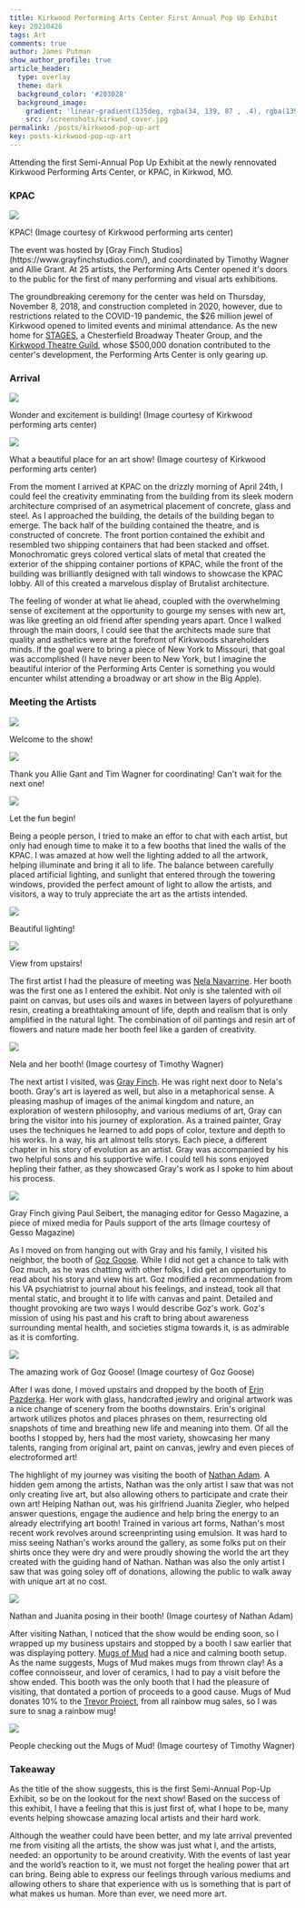 ```yaml
---
title: Kirkwood Performing Arts Center First Annual Pop Up Exhibit
key: 20210426
tags: Art
comments: true
author: James Putman
show_author_profile: true
article_header:
  type: overlay
  theme: dark
  background_color: '#203028'
  background_image:
    gradient: 'linear-gradient(135deg, rgba(34, 139, 87 , .4), rgba(139, 34, 139, .4))'
    src: /screenshots/kirkwod_cover.jpg
permalink: /posts/kirkwood-pop-up-art
key: posts-kirkwood-pop-up-art
---
```


Attending the first Semi-Annual Pop Up Exhibit at the newly rennovated Kirkwood Performing Arts Center, or KPAC, in Kirkwod, MO. 

<!--more-->

<h3>KPAC</h3>
<div class="swiper__slide"><img class="lightbox-ignore" src="https://lh3.googleusercontent.com/Pj5JJmDh0sbH1tOJhLyVAs-8QdU_2j7l44dxLZmkz-01q7M91iJr2atWSVDJ-cJ4-XRVDNr1MBmm4eUJHi5XjLj2_ygIzY_qjv6cY6WEfIwjEMqEvRqhVTv8QImcIZTOfYf8XO3kXJQ=w2400"/><p>KPAC! (Image courtesy of Kirkwood performing arts center)</p></div>
The event was hosted by [Gray Finch Studios](https://www.grayfinchstudios.com/), and coordinated by Timothy Wagner and Allie Grant. At 25 artists, the Performing Arts Center opened it's doors to the public for the first of many performing and visual arts exhibitions. 

The groundbreaking ceremony for the center was held on Thursday, November 8, 2018, and construction completed in 2020, however, due to restrictions related to the COVID-19 pandemic, the $26 million jewel of Kirkwood opened to limited events and minimal attendance.
As the new home for [STAGES](https://stagesstlouis.org/pac/), a Chesterfield Broadway Theater Group, and the [Kirkwood Theatre Guild](https://www.ktg-onstage.org/new-arts-center), whose $500,000 donation contributed to the center's development, the Performing Arts Center is only gearing up.

<h3>Arrival</h3>
<div class="swiper my-3 swiper-first swiper-first--image swiper-first--1">
  <div class="swiper__wrapper">
    <div class="swiper__slide"><img class="lightbox-ignore" src="https://lh3.googleusercontent.com/vQpNa_f7wqzqacGHTUbRrMpO7j_terbf78DOstpEeUghsOzUvOVqKbjpH8pS6Qe3rSbNjsVmdmL9OaRPIQvu-N_zGJnlKnyR0VNBfXB7SA6gmj-2fb10YpmZ_5IyJhG4LyldIX98RQ=w2400"/><p>Wonder and excitement is building! (Image courtesy of Kirkwood performing arts center)</p></div>
    <div class="swiper__slide"><img class="lightbox-ignore" src="https://lh3.googleusercontent.com/LYTJZ_tucRhlWtNqzSMeU8_IU2nf-waF4n6s2YrZhBnQf7ERBB4XJlEGezKWEjWEwrmf8f_xXpE0Z0mZZ_-tY9J7ctXE9G6Liv7UtLF468sqpJTcBFQpNjhcVUMWTdswwm3AVr9ntbA=w2400"/><p>What a beautiful place for an art show! (Image courtesy of Kirkwood performing arts center)</p></div>
  </div>
  <div class="swiper__button swiper__button--prev fas fa-chevron-left"></div>
  <div class="swiper__button swiper__button--next fas fa-chevron-right"></div>
</div>

<script>
  {%- include scripts/lib/swiper.js -%}
  var SOURCES = window.TEXT_VARIABLES.sources;
  window.Lazyload.js(SOURCES.jquery, function() {
    $('.swiper-first--0').swiper();
    $('.swiper-first--1').swiper({ animation: false });
  });
</script>

From the moment I arrived at KPAC on the drizzly morning of April 24th, I could feel the creativity emminating from the building from its sleek modern architecture comprised of an asymetrical placement of concrete, glass and steel. As I approached the building, the details of the building began to emerge. The back half of the building contained the theatre, and is constructed of concrete. The front portion contained the exhibit and resembled two shipping containers that had been stacked and offset. Monochromatic greys colored vertical slats of metal that created the exterior of the shipping container portions of KPAC, while the front of the building was brilliantly designed with tall windows to showcase the KPAC lobby. All of this created a marvelous display of Brutalist architecture. 

The feeling of wonder at what lie ahead, coupled with the overwhelming sense of excitement at the opportunity to gourge my senses with new art, was like greeting an old friend after spending years apart. Once I walked through the main doors, I could see that the architects made sure that quality and asthetics were at the forefront of Kirkwoods shareholders minds. If the goal were to bring a piece of New York to Missouri, that goal was accomplished (I have never been to New York, but I imagine the beautiful interior of the Performing Arts Center is something you would encunter whilst attending a broadway or art show in the Big Apple).

<h3>Meeting the Artists</h3>
<div class="swiper my-3 swiper-demo swiper-demo--image swiper-demo--1">
  <div class="swiper__wrapper">
    <div class="swiper__slide"><img class="lightbox-ignore" src="https://lh3.googleusercontent.com/BBYPhVYwamu4Sq1k4qKAory9efu3iqXaugWdIqdmdh77xSWSvJXgfgEdg2elsFtNjPjwBDI7gcnJ_YtqQMh_PenM0g8R5SXNS-cbvssSPzH_rh32Z--Gwv9al8fT5YfjAv7b9SDh2Q=w2400"/><p>Welcome to the show!</p></div>
    <div class="swiper__slide"><img class="lightbox-ignore" src="https://lh3.googleusercontent.com/wl_MfTj_HNBx90bIt27Fs8o8YNXylf31pFxuIZYI_WJy0Ur9l4mt57bPHd70uRa495BQYKM60v0LeEFBhWlX5MbDdyA0r3Eb0IHdtCOzz_dZshY7AdrLVdO83rg4MZwb2mNZYwzO0g=w2400"/><p>Thank you Allie Gant and Tim Wagner for coordinating! Can't wait for the next one!</p></div>
    <div class="swiper__slide"><img class="lightbox-ignore" src="https://lh3.googleusercontent.com/BeN50yQZNzEnV94-ADmxhz4qkeyYMKVBsdUgDdo0kT0GdDsB9Sks3ZrCH7qmYfYTCqyMSrYoLdCQEJXyK92NN9vXNMsrBpMAzuyByn_DwiQb9luLcrwApwN-0runGZOeRB4HWuXeAg=w2400"/><p>Let the fun begin!</p></div>
  </div>
  <div class="swiper__button swiper__button--prev fas fa-chevron-left"></div>
  <div class="swiper__button swiper__button--next fas fa-chevron-right"></div>
</div>

<script>
  {%- include scripts/lib/swiper.js -%}
  var SOURCES = window.TEXT_VARIABLES.sources;
  window.Lazyload.js(SOURCES.jquery, function() {
    $('.swiper-demo--0').swiper();
    $('.swiper-demo--1').swiper();
    $('.swiper-demo--2').swiper({ animation: false });
  });
</script>
Being a people person, I tried to make an effor to chat with each artist, but only had enough time to make it to a few booths that lined the walls of the KPAC. I was amazed at how well the lighting added to all the artwork, helping illuminate and bring it all to life. The balance between carefully placed artificial lighting, and sunlight that entered through the towering windows, provided the perfect amount of light to allow the artists, and visitors, a way to truly appreciate the art as the artists intended. 

<div class="swiper my-3 swiper-test swiper-test--image swiper-test--1">
  <div class="swiper__wrapper">
    <div class="swiper__slide"><img class="lightbox-ignore" src="https://lh3.googleusercontent.com/OJ1i3iMvjPN2SfowWw-w47zbeuWzbE3Gjy_1kPxMmtn06uZl7R_W96SeLcJE6GOEmmWIoHUek-vg9xjHvRi2DxtZ21W6vaztc7xZ08aaJeSlkx7bVEe6ZYPtJEQCMQwjUzix-o4Z2yI=w2400"/><p>Beautiful lighting!</p></div>
    <div class="swiper__slide"><img class="lightbox-ignore" src="https://lh3.googleusercontent.com/MRbCcemy22dU2v6m1VQ745DErwGk9cWePW4lVTt5n9gG9ry9KQLUUdgWWcCR4BWlZprgzO8CP2bJ5uOmg4DG18RQB14wLF_iTpKBrTlCB56gbt2iug_SK39Ct_pGTMIw8l1pUevVUxg=w2400"/><p>View from upstairs!</p></div>
  </div>
  <div class="swiper__button swiper__button--prev fas fa-chevron-left"></div>
  <div class="swiper__button swiper__button--next fas fa-chevron-right"></div>
</div>

<script>
  {%- include scripts/lib/swiper.js -%}
  var SOURCES = window.TEXT_VARIABLES.sources;
  window.Lazyload.js(SOURCES.jquery, function() {
    $('.swiper-test--0').swiper();
    $('.swiper-test--1').swiper({ animation: false });
  });
</script>


The first artist I had the pleasure of meeting was [Nela Navarrine](https://www.nelanavarrine.com). Her booth was the first one as I entered the exhibit. Not only is she talented with oil paint on canvas, but uses oils and waxes in between layers of polyurethane resin, creating a breathtaking amount of life, depth and realism that is only amplified in the natural light. The combination of oil pantings and resin art of flowers and nature made her booth feel like a garden of creativity.
<div class="swiper__slide"><img class="lightbox-ignore" src="https://lh3.googleusercontent.com/kMVVCYIK7-VdOGtyr6Sv6Boqs-nXDKG2Mxn-6vmZV4_qjo0B3tNRXsfpqVrZVNWfcIqVHPb7U6tB8-Ikji1vcad9XFrcRTvvpTzTliyFsKFO1BO-P1NEd931lj_jfL-YsYCNn7lifuI=w2400"/><p>Nela and her booth! (Image courtesy of Timothy Wagner)</p></div>


The next artist I visited, was [Gray Finch](https://www.grayfinchstudios.com/). He was right next door to Nela's booth. Gray's art is layered as well, but also in a metaphorical sense. A pleasing mashup of images of the animal kingdom and nature, an exploration of western philosophy, and various mediums of art, Gray can bring the visitor into his journey of exploration. As a trained painter, Gray uses the techniques he learned to add pops of color, texture and depth to his works. In a way, his art almost tells storys. Each piece, a different chapter in his story of evolution as an artist. Gray was accompanied by his two helpful sons and his supportive wife. I could tell his sons enjoyed hepling their father, as they showcased Gray's work as I spoke to him about his process. 
<div class="swiper__slide"><img class="lightbox-ignore" src="https://lh3.googleusercontent.com/0Ndc2f0AhhM9jZoEWdU_TIjRxWMcA6s1gk-NLpW4i12xLYEwpj9H-Aa59mTpWd9ga8O2L5-5GTK4bYNr3VYPTQTWQZyJEanFXXrk9V04DryYn_I--Q6B1e-5YhnaHaGf9p9afaYaSrs=w2400"/><p>Gray Finch giving Paul Seibert, the managing editor for Gesso Magazine, a piece of mixed media for Pauls support of the arts (Image courtesy of Gesso Magazine)</p></div>

As I moved on from hanging out with Gray and his family, I visited his neighbor, the booth of [Goz Goose](https://www.facebook.com/artbygoz). While I did not get a chance to talk with Goz much, as he was chatting with other folks, I did get an opportunigy to read about his story and view his art. Goz modified a recommendation from his VA psychiatrist to journal about his feelings, and instead, took all that mental static, and brought it to life with canvas and paint. Detailed and thought provoking are two ways I would describe Goz's work. Goz's mission of using his past and his craft to bring about awareness surrounding mental health, and societies stigma towards it, is as admirable as it is comforting. 
<div class="swiper__slide"><img class="lightbox-ignore" src="https://lh3.googleusercontent.com/JOXTXZL-f3okrBB4wO0oqCaev6VdQ5GJJ7XF4igAKgfdEfxpaAq_1gimq6afG2zkkpcTEpNzG8tbgtEscsZuIefbCnuXMewTBICJmsB2hb_45y3lx1fOV_wLvgI2WePKe3fDrJA-yfM=w2400"/><p>The amazing work of Goz Goose! (Image courtesy of Goz Goose)</p></div>

After I was done, I moved upstairs and dropped by the booth of [Erin Pazderka](https://www.etsy.com/shop/pazhappycreations/). Her work with glass, handcrafted jewlry and original artwork was a nice change of scenery from the booths downstairs. Erin's original artwork utilizes photos and places phrases on them, resurrecting old snapshots of time and breathing new life and meaning into them. Of all the booths I stopped by, hers had the most variety, showcasing her many talents, ranging from original art, paint on canvas, jewlry and even pieces of electroformed art!

The highlight of my journey was visiting the booth of [Nathan Adam](https://www.instagram.com/naytan_atom/). A hidden gem among the artists, Nathan was the only artist I saw that was not only creating live art, but also allowing others to participate and crate their own art! Helping Nathan out, was his girlfriend Juanita Ziegler, who helped answer questions, engage the audience and help bring the energy to an already electrifying art booth! Trained in various art forms, Nathan's most recent work revolves around screenprinting using emulsion. It was hard to miss seeing Nathan's works around the gallery, as some folks put on their shirts once they were dry and were proudly showing the world the art they created with the guiding hand of Nathan. Nathan was also the only artist I saw that was going soley off of donations, allowing the public to walk away with unique art at no cost.  
<div class="swiper__slide"><img class="lightbox-ignore" src="https://lh3.googleusercontent.com/vI7lYgbaj7DwlWXlwr7q5bLYueOY1IJFC9oQBj2bGmRPIPm60W_1a9Yrmc59ov_y2u2vawBgIcoOsvqS59NPr3O7VpkHhpHavPX_DNW7WAclnuUAdWWc2l4d41XKtSS4ezh4IIIO7UE=w2400"/><p>Nathan and Juanita posing in their booth! (Image courtesy of Nathan Adam)</p></div>

After visiting Nathan, I noticed that the show would be ending soon, so I wrapped up my business upstairs and stopped by a booth I saw earlier that was displaying pottery. [Mugs of Mud](https://www.instagram.com/mugsofmud/) had a nice and calming booth setup. As the name suggests, Mugs of Mud makes mugs from thrown clay! As a coffee connoisseur, and lover of ceramics, I had to pay a visit before the show ended. This booth was the only booth that I had the pleasure of visiting, that dontated a portion of proceeds to a good cause. Mugs of Mud donates 10% to the [Trevor Project](https://www.thetrevorproject.org/), from all rainbow mug sales, so I was sure to snag a rainbow mug!
<div class="swiper__slide"><img class="lightbox-ignore" src="https://lh3.googleusercontent.com/SKdjJqOI4iMmXnxABvsNw75Hbdin2RXKq4tXcWWnBE4QRVboFxog6ypqUVk2vm8uSqPli6tpnYkHYte2lcI7gMZrApnJFuYoTAfiQ1fmr2v4Tm2LpzoNQq_Oezxbq-iswWAu2fSK-1Q=w2400"/><p>People checking out the Mugs of Mud! (Image courtesy of Timothy Wagner)</p></div>

<h3>Takeaway</h3>
As the title of the show suggests, this is the first Semi-Annual Pop-Up Exhibit, so be on the lookout for the next show! Based on the success of this exhibit, I have a feeling that this is just first of, what I hope to be, many events helping showcase amazing local artists and their hard work.

Although the weather could have been better, and my late arrival prevented me from visiting all the artists, the show was just what I, and the artists, needed: an opportunity to be around creativity. With the events of last year and the world’s reaction to it, we must not forget the healing power that art can bring. Being able to express our feelings through various mediums and allowing others to share that experience with us is something that is part of what makes us human. More than ever, we need more art. 
